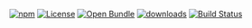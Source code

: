 [![npm](https://img.shields.io/npm/v/konsum-cloudflare-worker.svg)](https://www.npmjs.com/package/konsum-cloudflare-worker)
[![License](https://img.shields.io/badge/License-BSD%203--Clause-blue.svg)](https://opensource.org/licenses/BSD-3-Clause)
[![Open Bundle](https://bundlejs.com/badge-light.svg)](https://bundlejs.com/?q=konsum-cloudflare-worker)
[![downloads](http://img.shields.io/npm/dm/konsum-cloudflare-worker.svg?style=flat-square)](https://npmjs.org/package/konsum-cloudflare-worker)
[![Build Status](https://img.shields.io/endpoint.svg?url=https%3A%2F%2Factions-badge.atrox.dev%2Fkonsumation%2Fkonsum-cloudflare-worker%2Fbadge\&style=flat)](https://actions-badge.atrox.dev/konsumation/konsum-cloudflare-worker/goto)
